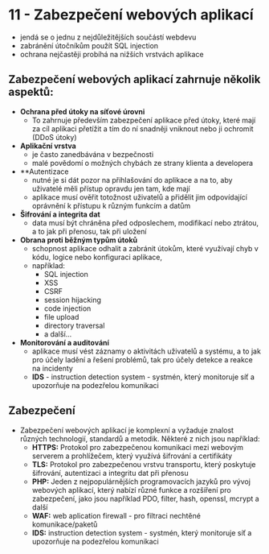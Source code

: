 # 11 - Zabezpečení webových aplikací
- jendá se o jednu z nejdůležitějších součástí webdevu
- zabránění útočníkům použít SQL injection
- ochrana nejčastěji probíhá na nižších vrstvách aplikace
## Zabezpečení webových aplikací zahrnuje několik aspektů:
- **Ochrana před útoky na síťové úrovni** 
	- To zahrnuje především zabezpečení aplikace před útoky, které mají za cíl aplikaci přetížit a tím do ní snadněji vniknout nebo ji ochromit (DDoS útoky)
- **Aplikační vrstva** 
	- je často zanedbávána v bezpečnosti
	- malé povědomí o možných chybách ze strany klienta a developera
- **Autentizace
	- nutné je si dát pozor na přihlašování do aplikace a na to, aby uživatelé měli přístup opravdu jen tam, kde mají
	- aplikace musí ověřit totožnost uživatelů a přidělit jim odpovídající oprávnění k přístupu k různým funkcím a datům
- **Šifrování a integrita dat** 
	- data musí být chráněna před odposlechem, modifikací nebo ztrátou, a to jak při přenosu, tak při uložení
- **Obrana proti běžným typům útoků** 
	- schopnost aplikace odhalit a zabránit útokům, které využívají chyb v kódu, logice nebo konfiguraci aplikace, 
	- například: 
		- SQL injection
		- XSS
		- CSRF
		- session hijacking
		- code injection
		- file upload
		- directory traversal 
		- a další...
- **Monitorování a auditování** 
	- aplikace musí vést záznamy o aktivitách uživatelů a systému, a to jak pro účely ladění a řešení problémů, tak pro účely detekce a reakce na incidenty
	- **IDS** - instruction detection system - systmén, který monitoruje síť a upozorňuje na podezřelou komunikaci
## Zabezpečení
- Zabezpečení webových aplikací je komplexní a vyžaduje znalost různých technologií, standardů a metodik. Některé z nich jsou například:
	- **HTTPS:** Protokol pro zabezpečenou komunikaci mezi webovým serverem a prohlížečem, který využívá šifrování a certifikáty
	- **TLS:** Protokol pro zabezpečenou vrstvu transportu, který poskytuje šifrování, autentizaci a integritu dat při přenosu
	- **PHP:** Jeden z nejpopulárnějších programovacích jazyků pro vývoj webových aplikací, který nabízí různé funkce a rozšíření pro zabezpečení, jako jsou například PDO, filter, hash, openssl, mcrypt a další
	- **WAF:** web aplication firewall - pro filtraci nechtěné komunikace/paketů
	- **IDS:** instruction detection system - systmén, který monitoruje síť a upozorňuje na podezřelou komunikaci
